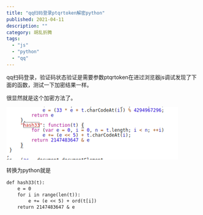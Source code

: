 ```yaml
---
title: "qq扫码登录ptqrtoken解密python"
published: 2021-04-11
description: ""
category: 胡乱折腾
tags: 
  - "js"
  - "python"
  - "qq"
---
```


qq扫码登录，验证码状态验证是需要参数ptqrtoken在进过浏览器js调试发现了下面的函数，测试一下加密结果一样。

很显然就是这个加密方法了。

![](assets/image-2.png)

转换为python就是

```
def hash33(t):
    e = 0
    for i in range(len(t)):
        e += (e << 5) + ord(t[i])
    return 2147483647 & e
```
